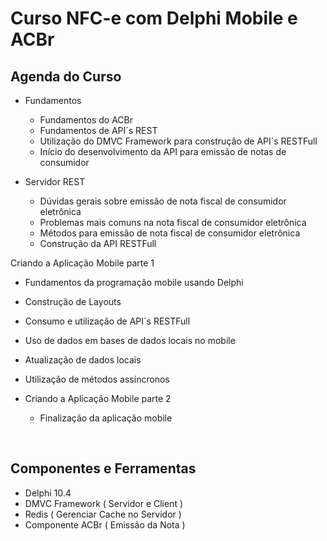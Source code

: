 <h1>Curso NFC-e com Delphi Mobile e ACBr</h1>
  

<h2>Agenda do Curso</h2>  

* Fundamentos
  * Fundamentos do ACBr
  * Fundamentos de API´s REST
  * Utilização do DMVC Framework para construção de API´s RESTFull
  * Início do desenvolvimento da API para emissão de notas de consumidor

* Servidor REST
  * Dúvidas gerais sobre emissão de nota fiscal de consumidor eletrônica
  * Problemas mais comuns na nota fiscal de consumidor eletrônica 
  * Métodos para emissão de nota fiscal de consumidor eletrônica
  * Construção da API RESTFull

Criando a Aplicação Mobile parte 1
  * Fundamentos da programação mobile usando Delphi
  * Construção de Layouts
  * Consumo e utilização de API´s RESTFull
  * Uso de dados em bases de dados locais no mobile
  * Atualização de dados locais
  * Utilização de métodos assíncronos

* Criando a Aplicação Mobile parte 2
  * Finalização da aplicação mobile 

</br>
  
<h2>Componentes e Ferramentas</h2>  

* Delphi 10.4
* DMVC Framework ( Servidor e Client )
* Redis ( Gerenciar Cache no Servidor ) 
* Componente ACBr ( Emissão da Nota )  
  

